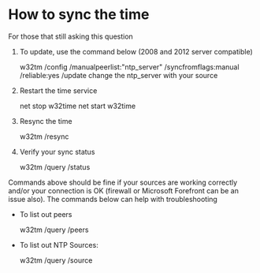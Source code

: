 # How to sync the time

For those that still asking this question

1. To update, use the command below (2008 and 2012 server compatible)

   w32tm /config /manualpeerlist:"ntp_server" /syncfromflags:manual /reliable:yes /update
   change the ntp_server with your source

2. Restart the time service

   net stop w32time
   net start w32time

3. Resync the time

   w32tm /resync

4. Verify your sync status

   w32tm /query /status

Commands above should be fine if your sources are working correctly and/or your connection is OK (firewall or Microsoft Forefront can be an issue also). The commands below can help with troubleshooting

- To list out peers

  w32tm /query /peers

- To list out NTP Sources:

  w32tm /query /source
